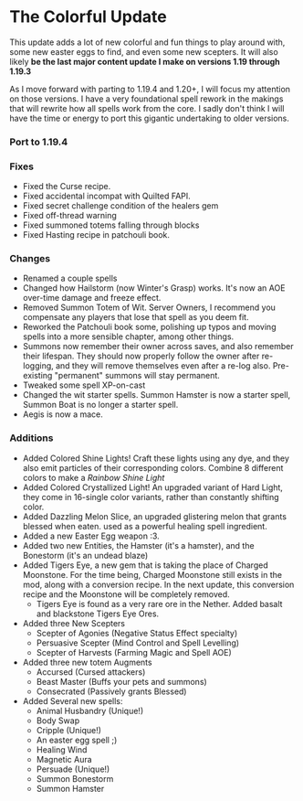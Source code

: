 # The Colorful Update
This update adds a lot of new colorful and fun things to play around with, some new easter eggs to find, and even some new scepters. It will also likely **be the last major content update I make on versions 1.19 through 1.19.3**

As I move forward with parting to 1.19.4 and 1.20+, I will focus my attention on those versions. I have a very foundational spell rework in the makings that will rewrite how all spells work from the core. I sadly don't think I will have the time or energy to port this gigantic undertaking to older versions.

### Port to 1.19.4

### Fixes
* Fixed the Curse recipe.
* Fixed accidental incompat with Quilted FAPI.
* Fixed secret challenge condition of the healers gem
* Fixed off-thread warning
* Fixed summoned totems falling through blocks
* Fixed Hasting recipe in patchouli book.

### Changes
* Renamed a couple spells
* Changed how Hailstorm (now Winter's Grasp) works. It's now an AOE over-time damage and freeze effect.
* Removed Summon Totem of Wit. Server Owners, I recommend you compensate any players that lose that spell as you deem fit.
* Reworked the Patchouli book some, polishing up typos and moving spells into a more sensible chapter, among other things.
* Summons now remember their owner across saves, and also remember their lifespan. They should now properly follow the owner after re-logging, and they will remove themselves even after a re-log also. Pre-existing "permanent" summons will stay permanent.
* Tweaked some spell XP-on-cast
* Changed the wit starter spells. Summon Hamster is now a starter spell, Summon Boat is no longer a starter spell.
* Aegis is now a mace.

### Additions
* Added Colored Shine Lights! Craft these lights using any dye, and they also emit particles of their corresponding colors. Combine 8 different colors to make a *Rainbow Shine Light*
* Added Colored Crystallized Light! An upgraded variant of Hard Light, they come in 16-single color variants, rather than constantly shifting color.
* Added Dazzling Melon Slice, an upgraded glistering melon that grants blessed when eaten. used as a powerful healing spell ingredient.
* Added a new Easter Egg weapon :3.
* Added two new Entities, the Hamster (it's a hamster), and the Bonestorm (it's an undead blaze)
* Added Tigers Eye, a new gem that is taking the place of Charged Moonstone. For the time being, Charged Moonstone still exists in the mod, along with a conversion recipe. In the next update, this conversion recipe and the Moonstone will be completely removed.
  * Tigers Eye is found as a very rare ore in the Nether. Added basalt and blackstone Tigers Eye Ores.
* Added three New Scepters
  * Scepter of Agonies (Negative Status Effect specialty)
  * Persuasive Scepter (Mind Control and Spell Levelling)
  * Scepter of Harvests (Farming Magic and Spell AOE)
* Added three new totem Augments
  * Accursed (Cursed attackers)
  * Beast Master (Buffs your pets and summons)
  * Consecrated (Passively grants Blessed)
* Added Several new spells:
  * Animal Husbandry (Unique!)
  * Body Swap
  * Cripple (Unique!)
  * An easter egg spell ;)
  * Healing Wind
  * Magnetic Aura
  * Persuade (Unique!)
  * Summon Bonestorm
  * Summon Hamster
